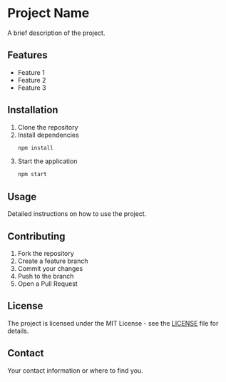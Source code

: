 # Project Name

A brief description of the project.

## Features
- Feature 1
- Feature 2
- Feature 3

## Installation
1. Clone the repository
2. Install dependencies
   ```bash
   npm install
   ```
3. Start the application
   ```bash
   npm start
   ```

## Usage
Detailed instructions on how to use the project.

## Contributing
1. Fork the repository
2. Create a feature branch
3. Commit your changes
4. Push to the branch
5. Open a Pull Request

## License
The project is licensed under the MIT License - see the [LICENSE](LICENSE) file for details.

## Contact
Your contact information or where to find you.